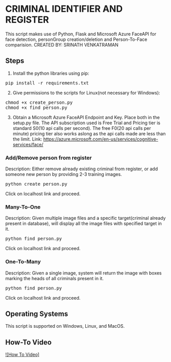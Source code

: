 # CRIMINAL IDENTIFIER AND REGISTER
This script makes use of Python, Flask and Microsoft Azure FaceAPI for face detection, personGroup creation/deletion and Person-To-Face comparision. 
CREATED BY: SRINATH VENKATRAMAN

## Steps
1. Install the python libraries using pip:
<pre>
pip install -r requirements.txt
</pre>

2. Give permissions to the scripts for Linux(not necessary for Windows):
<pre>
chmod +x create_person.py
chmod +x find_person.py
</pre>

3. Obtain a Microsoft Azure FaceAPI Endpoint and Key. Place both in the setup.py file. The API subscription used is Free Trial and Pricing tier is standard S0(10 api calls per second). The free F0(20 api calls per minute) pricing tier also works aslong as the api calls made are less than the limit. 
Link: https://azure.microsoft.com/en-us/services/cognitive-services/face/
 

### Add/Remove person from register
Description: Either remove already existing criminal from register, or add someone new person by providing 2-3 training images.
<pre>
python create_person.py
</pre>
Click on localhost link and proceed.

### Many-To-One
Description:  Given multiple image files and a specific target(criminal already present in database), will display all the image files with specified target in it.
<pre>
python find_person.py
</pre>
Click on localhost link and proceed.

### One-To-Many
Description: Given a single image, system will return the image with boxes marking the heads of all criminals present in it.
<pre>
python find_person.py
</pre>
Click on localhost link and proceed.

## Operating Systems
This script is supported on Windows, Linux, and MacOS.

## How-To Video
[![How To Video]](youtube_url)
